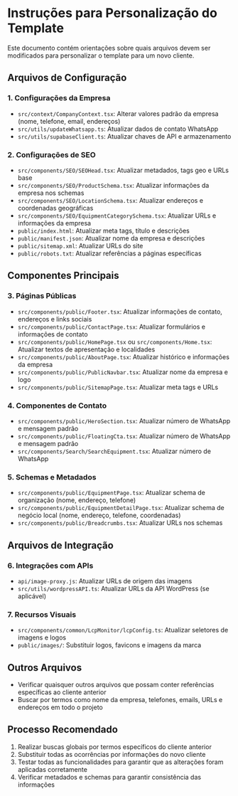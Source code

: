 # Instruções para Personalização do Template

Este documento contém orientações sobre quais arquivos devem ser modificados para personalizar o template para um novo cliente.

## Arquivos de Configuração

### 1. Configurações da Empresa
- `src/context/CompanyContext.tsx`: Alterar valores padrão da empresa (nome, telefone, email, endereços)
- `src/utils/updateWhatsapp.ts`: Atualizar dados de contato WhatsApp
- `src/utils/supabaseClient.ts`: Atualizar chaves de API e armazenamento

### 2. Configurações de SEO
- `src/components/SEO/SEOHead.tsx`: Atualizar metadados, tags geo e URLs base
- `src/components/SEO/ProductSchema.tsx`: Atualizar informações da empresa nos schemas
- `src/components/SEO/LocationSchema.tsx`: Atualizar endereços e coordenadas geográficas
- `src/components/SEO/EquipmentCategorySchema.tsx`: Atualizar URLs e informações da empresa
- `public/index.html`: Atualizar meta tags, título e descrições
- `public/manifest.json`: Atualizar nome da empresa e descrições
- `public/sitemap.xml`: Atualizar URLs do site
- `public/robots.txt`: Atualizar referências a páginas específicas

## Componentes Principais

### 3. Páginas Públicas
- `src/components/public/Footer.tsx`: Atualizar informações de contato, endereços e links sociais
- `src/components/public/ContactPage.tsx`: Atualizar formulários e informações de contato
- `src/components/public/HomePage.tsx` ou `src/components/Home.tsx`: Atualizar textos de apresentação e localidades
- `src/components/public/AboutPage.tsx`: Atualizar histórico e informações da empresa
- `src/components/public/PublicNavbar.tsx`: Atualizar nome da empresa e logo
- `src/components/public/SitemapPage.tsx`: Atualizar meta tags e URLs

### 4. Componentes de Contato
- `src/components/public/HeroSection.tsx`: Atualizar número de WhatsApp e mensagem padrão
- `src/components/public/FloatingCta.tsx`: Atualizar número de WhatsApp e mensagem padrão
- `src/components/Search/SearchEquipment.tsx`: Atualizar número de WhatsApp

### 5. Schemas e Metadados
- `src/components/public/EquipmentPage.tsx`: Atualizar schema de organização (nome, endereço, telefone)
- `src/components/public/EquipmentDetailPage.tsx`: Atualizar schema de negócio local (nome, endereço, telefone, coordenadas)
- `src/components/public/Breadcrumbs.tsx`: Atualizar URLs nos schemas

## Arquivos de Integração

### 6. Integrações com APIs
- `api/image-proxy.js`: Atualizar URLs de origem das imagens
- `src/utils/wordpressAPI.ts`: Atualizar URLs da API WordPress (se aplicável)

### 7. Recursos Visuais
- `src/components/common/LcpMonitor/lcpConfig.ts`: Atualizar seletores de imagens e logos
- `public/images/`: Substituir logos, favicons e imagens da marca

## Outros Arquivos
- Verificar quaisquer outros arquivos que possam conter referências específicas ao cliente anterior
- Buscar por termos como nome da empresa, telefones, emails, URLs e endereços em todo o projeto

## Processo Recomendado
1. Realizar buscas globais por termos específicos do cliente anterior
2. Substituir todas as ocorrências por informações do novo cliente
3. Testar todas as funcionalidades para garantir que as alterações foram aplicadas corretamente
4. Verificar metadados e schemas para garantir consistência das informações 